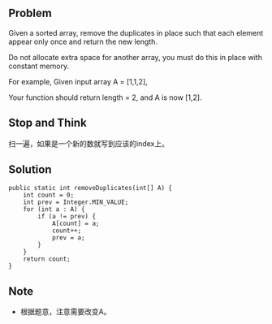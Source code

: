 ## Problem

Given a sorted array, remove the duplicates in place such that each element appear only once and return the new length.

Do not allocate extra space for another array, you must do this in place with constant memory.

For example,
Given input array A = [1,1,2],

Your function should return length = 2, and A is now [1,2].


## Stop and Think

扫一遍，如果是一个新的数就写到应该的index上。

## Solution

    public static int removeDuplicates(int[] A) {
        int count = 0;
        int prev = Integer.MIN_VALUE;
        for (int a : A) {
        	if (a != prev) {
        		A[count] = a;
        		count++;
        		prev = a;
        	}
        }
        return count;
    }

## Note

- 根据题意，注意需要改变A。